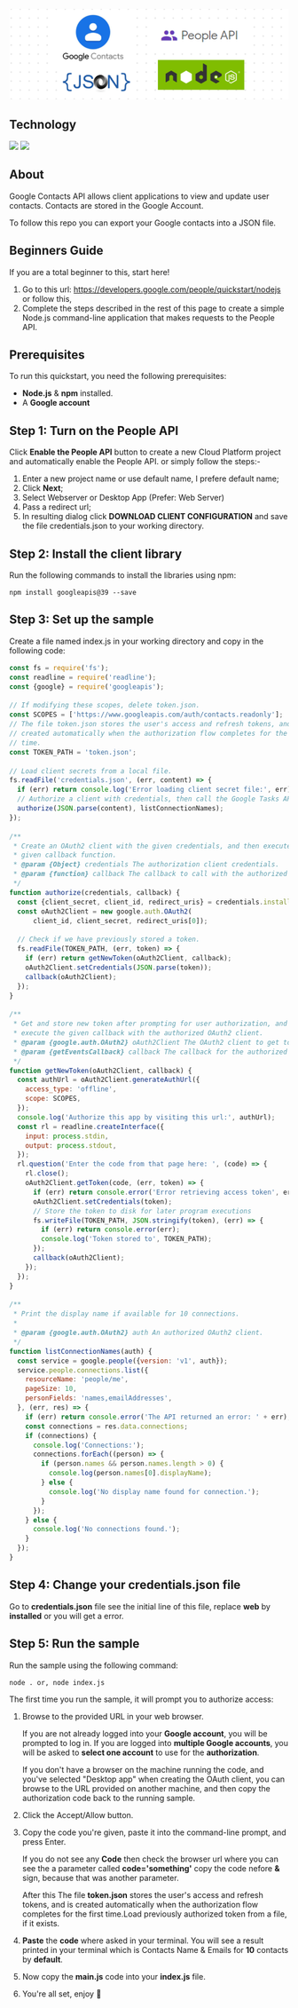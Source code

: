 [![Header](export-contacts.png "Header")](http://raajkhan.com/)

## Technology

![](https://img.shields.io/badge/Language-Node.js-informational?style=flat&logo=node.js&logoColor=white&color=2bbc8a)
![](https://img.shields.io/badge/Account-Google-informational?style=flat&logo=google&logoColor=white&color=2bbc8a)

## About
Google Contacts API allows client applications to view and update user contacts. Contacts are stored in the Google Account. 

To follow this repo you can export your Google contacts into a JSON file.


## Beginners Guide

If you are a total beginner to this, start here!

1. Go to this url: https://developers.google.com/people/quickstart/nodejs or follow this,
2. Complete the steps described in the rest of this page to create a simple Node.js command-line application that makes requests to the People API.

## Prerequisites
To run this quickstart, you need the following prerequisites:

* **Node.js** & **npm** installed.
* A **Google account**

## Step 1: Turn on the People API
Click **Enable the People API** button to create a new Cloud Platform project and automatically enable the People API. or simply follow the steps:-

1. Enter a new project name or use default name, I prefere default name;
2. Click **Next**;
3. Select Webserver or Desktop App (Prefer: Web Server)
4. Pass a redirect url;
5. In resulting dialog click **DOWNLOAD CLIENT CONFIGURATION** and save the file credentials.json to your working directory.



## Step 2: Install the client library
Run the following commands to install the libraries using npm:


```
npm install googleapis@39 --save
```

## Step 3: Set up the sample

Create a file named index.js in your working directory and copy in the following code:

```javascript
const fs = require('fs');
const readline = require('readline');
const {google} = require('googleapis');

// If modifying these scopes, delete token.json.
const SCOPES = ['https://www.googleapis.com/auth/contacts.readonly'];
// The file token.json stores the user's access and refresh tokens, and is
// created automatically when the authorization flow completes for the first
// time.
const TOKEN_PATH = 'token.json';

// Load client secrets from a local file.
fs.readFile('credentials.json', (err, content) => {
  if (err) return console.log('Error loading client secret file:', err);
  // Authorize a client with credentials, then call the Google Tasks API.
  authorize(JSON.parse(content), listConnectionNames);
});

/**
 * Create an OAuth2 client with the given credentials, and then execute the
 * given callback function.
 * @param {Object} credentials The authorization client credentials.
 * @param {function} callback The callback to call with the authorized client.
 */
function authorize(credentials, callback) {
  const {client_secret, client_id, redirect_uris} = credentials.installed;
  const oAuth2Client = new google.auth.OAuth2(
      client_id, client_secret, redirect_uris[0]);

  // Check if we have previously stored a token.
  fs.readFile(TOKEN_PATH, (err, token) => {
    if (err) return getNewToken(oAuth2Client, callback);
    oAuth2Client.setCredentials(JSON.parse(token));
    callback(oAuth2Client);
  });
}

/**
 * Get and store new token after prompting for user authorization, and then
 * execute the given callback with the authorized OAuth2 client.
 * @param {google.auth.OAuth2} oAuth2Client The OAuth2 client to get token for.
 * @param {getEventsCallback} callback The callback for the authorized client.
 */
function getNewToken(oAuth2Client, callback) {
  const authUrl = oAuth2Client.generateAuthUrl({
    access_type: 'offline',
    scope: SCOPES,
  });
  console.log('Authorize this app by visiting this url:', authUrl);
  const rl = readline.createInterface({
    input: process.stdin,
    output: process.stdout,
  });
  rl.question('Enter the code from that page here: ', (code) => {
    rl.close();
    oAuth2Client.getToken(code, (err, token) => {
      if (err) return console.error('Error retrieving access token', err);
      oAuth2Client.setCredentials(token);
      // Store the token to disk for later program executions
      fs.writeFile(TOKEN_PATH, JSON.stringify(token), (err) => {
        if (err) return console.error(err);
        console.log('Token stored to', TOKEN_PATH);
      });
      callback(oAuth2Client);
    });
  });
}

/**
 * Print the display name if available for 10 connections.
 *
 * @param {google.auth.OAuth2} auth An authorized OAuth2 client.
 */
function listConnectionNames(auth) {
  const service = google.people({version: 'v1', auth});
  service.people.connections.list({
    resourceName: 'people/me',
    pageSize: 10,
    personFields: 'names,emailAddresses',
  }, (err, res) => {
    if (err) return console.error('The API returned an error: ' + err);
    const connections = res.data.connections;
    if (connections) {
      console.log('Connections:');
      connections.forEach((person) => {
        if (person.names && person.names.length > 0) {
          console.log(person.names[0].displayName);
        } else {
          console.log('No display name found for connection.');
        }
      });
    } else {
      console.log('No connections found.');
    }
  });
}
```

## Step 4: Change your credentials.json file
Go to **credentials.json** file see the initial line of this file, replace **web** by **installed** or you will get a error.

## Step 5: Run the sample
Run the sample using the following command:
```
node . or, node index.js
```
The first time you run the sample, it will prompt you to authorize access:

1. Browse to the provided URL in your web browser.
    
    If you are not already logged into your **Google account**, you will be prompted to log in. If you are logged into **multiple Google accounts**, you will be asked to **select one account** to use for the **authorization**.

    If you don't have a browser on the machine running the code, and you've selected "Desktop app" when creating the OAuth client, you can browse to the URL provided on another machine, and then copy the authorization code back to the running sample.
    
    
2.  Click the Accept/Allow button.
3.  Copy the code you're given, paste it into the command-line prompt, and press Enter.

    If you do not see any **Code** then check the browser url where you can see the a parameter called **code='something'** copy the code nefore **&** sign, because that was another parameter.
    
    After this The file **token.json** stores the user's access and refresh tokens, and is created automatically when the authorization flow completes for the first time.Load previously authorized token from a file, if it exists.
    
4. **Paste** the **code** where asked in your terminal. You will see a result printed in your terminal which is Contacts Name & Emails for **10** contacts by **default**.

5. Now copy the **main.js** code into your **index.js** file.

6. You're all set, enjoy :rocket:
   